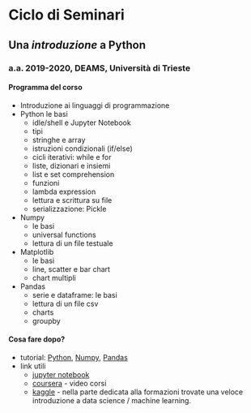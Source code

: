 # Ciclo di Seminari
## Una _introduzione_ a Python
### a.a. 2019-2020, DEAMS, Università di Trieste

#### Programma del corso
- Introduzione ai linguaggi di programmazione
- Python le basi
  - idle/shell e Jupyter Notebook
  - tipi
  - stringhe e array
  - istruzioni condizionali (if/else)
  - cicli iterativi: while e for
  - liste, dizionari e insiemi
  - list e set comprehension
  - funzioni
  - lambda expression
  - lettura e scrittura su file
  - serializzazione: Pickle
- Numpy
  - le basi
  - universal functions
  - lettura di un file testuale
- Matplotlib
  - le basi
  - line, scatter e bar chart
  - chart multipli
- Pandas
  - serie e dataframe: le basi
  - lettura di un file csv
  - charts
  - groupby
  
#### Cosa fare dopo?
- tutorial: [Python](https://docs.python.org/3/tutorial/), [Numpy](https://numpy.org/doc/1.18/user/quickstart.html), [Pandas](https://pandas.pydata.org/pandas-docs/stable/getting_started/)
- link utili 
  - [jupyter notebook](https://jupyter.org/)
  - [coursera](https://www.coursera.org/) - video corsi
  - [kaggle](https://www.kaggle.com/) - nella parte dedicata alla formazioni trovate una veloce introduzione a data science / machine learning. 
